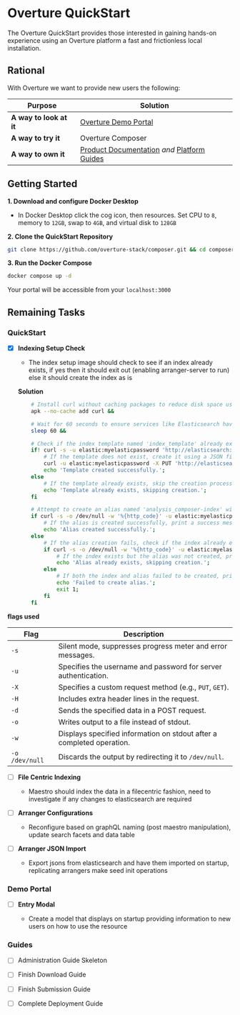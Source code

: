 # Overture QuickStart

The Overture QuickStart provides those interested in gaining hands-on experience using an Overture platform a fast and frictionless local installation.

## Rational

With Overture we want to provide new users the following:

|Purpose|Solution|
|---|---|
| **A way to look at it**|[Overture Demo Portal](https://demo.overture.bio/)|
| **A way to try it**| Overture Composer |
| **A way to own it**| [Product Documentation](https://www.overture.bio/documentation/) *and* [Platform Guides](https://github.com/overture-stack/website/pull/385)|

## Getting Started

**1. Download and configure Docker Desktop**

- In Docker Desktop click the cog icon, then resources. Set CPU to `8`, memory to `12GB`, swap to `4GB`, and virtual disk to `128GB`

**2. Clone the QuickStart Repository**

```bash
git clone https://github.com/overture-stack/composer.git && cd composer
```

**3. Run the Docker Compose**

```bash
docker compose up -d
```
Your portal will be accessible from your `localhost:3000`

## Remaining Tasks 

### QuickStart

- [x] **Indexing Setup Check**

    - The index setup image should check to see if an index already exists, if yes then it should exit out (enabling arranger-server to run) else it should create the index as is

    **Solution**

    ```bash
        # Install curl without caching packages to reduce disk space usage
        apk --no-cache add curl && 

        # Wait for 60 seconds to ensure services like Elasticsearch have started up
        sleep 60 && 

        # Check if the index template named 'index_template' already exists
        if! curl -s -u elastic:myelasticpassword 'http://elasticsearch:9200/_template/index_template' | grep -q '\"index_patterns\"'; then 
            # If the template does not exist, create it using a JSON file located at /usr/share/elasticsearch/config/composer_index_template.json
            curl -u elastic:myelasticpassword -X PUT 'http://elasticsearch:9200/_template/index_template' -H 'Content-Type: application/json' -d @/usr/share/elasticsearch/config/composer_index_template.json &&
            echo 'Template created successfully.'; 
        else 
            # If the template already exists, skip the creation process
            echo 'Template already exists, skipping creation.'; 
        fi

        # Attempt to create an alias named 'analysis_composer-index' with write access enabled
        if curl -s -o /dev/null -w '%{http_code}' -u elastic:myelasticpassword -X PUT 'http://elasticsearch:9200/analysis-composer-index' -H 'Content-Type: application/json' -d '{\"aliases\": {\"analysis_centric\": {\"is_write_index\": true}}}' | grep -q '200'; then 
            # If the alias is created successfully, print a success message
            echo 'Alias created successfully.'; 
        else 
            # If the alias creation fails, check if the index already exists
            if curl -s -o /dev/null -w '%{http_code}' -u elastic:myelasticpassword -X GET 'http://elasticsearch:9200/analysis-composer-index' | grep -q '200'; then
                # If the index exists but the alias was not created, print a message indicating the alias already exists
                echo 'Alias already exists, skipping creation.';
            else
                # If both the index and alias failed to be created, print an error message and exit the script with an error status
                echo 'Failed to create alias.'; 
                exit 1; 
            fi
        fi
    ```

**flags used**

| Flag         | Description                                                                                   |
|--------------|---------------------------------------------------------------------------------------------------|
| `-s`         | Silent mode, suppresses progress meter and error messages.                                      |
| `-u`         | Specifies the username and password for server authentication.                                   |
| `-X`         | Specifies a custom request method (e.g., `PUT`, `GET`).                                           |
| `-H`         | Includes extra header lines in the request.                                                       |
| `-d`         | Sends the specified data in a POST request.                                                         |
| `-o`         | Writes output to a file instead of stdout.                                                          |
| `-w`         | Displays specified information on stdout after a completed operation.                               |
| `-o /dev/null`| Discards the output by redirecting it to `/dev/null`.                                              |

- [ ] **File Centric Indexing**

    - Maestro should index the data in a filecentric fashion, need to investigate if any changes to elasticsearch are required 

- [ ] **Arranger Configurations**

    - Reconfigure based on graphQL naming (post maestro manipulation), update search facets and data table

- [ ] **Arranger JSON Import**

    - Export jsons from elasticsearch and have them imported on startup, replicating arrangers make seed init operations


### Demo Portal

- [ ] **Entry Modal**

    - Create a model that displays on startup providing information to new users on how to use the resource

### Guides

- [ ] Administration Guide Skeleton

- [ ] Finish Download Guide

- [ ] Finish Submission Guide

- [ ] Complete Deployment Guide

